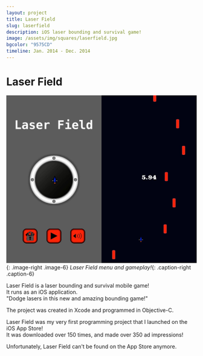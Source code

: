 ```yaml
---
layout: project
title: Laser Field
slug: laserfield
description: iOS laser bounding and survival game!
image: /assets/img/squares/laserfield.jpg
bgcolor: "9575CD"
timeline: Jan. 2014 - Dec. 2014
---
```


# Laser Field

![Laser Field](/assets/img/laserfield1-min.jpg){: .image-right .image-6}
*Laser Field menu and gameplay!*{: .caption-right .caption-6}


Laser Field is a laser bounding and survival mobile game!  
It runs as an iOS application.  
"Dodge lasers in this new and amazing bounding game!"  

The project was created in Xcode and programmed in Objective-C.  

Laser Field was my very first programming project that I launched on the iOS App Store!  
It was downloaded over 150 times, and made over 350 ad impressions!  

Unfortunately, Laser Field can't be found on the App Store anymore.  